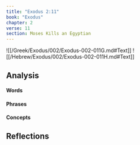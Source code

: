 ```yaml
---
title: "Exodus 2:11"
book: "Exodus"
chapter: 2
verse: 11
section: Moses Kills an Egyptian
---
```

![[/Greek/Exodus/002/Exodus-002-011G.md#Text]]
![[/Hebrew/Exodus/002/Exodus-002-011H.md#Text]]

## Analysis

#### Words

#### Phrases

#### Concepts

## Reflections
